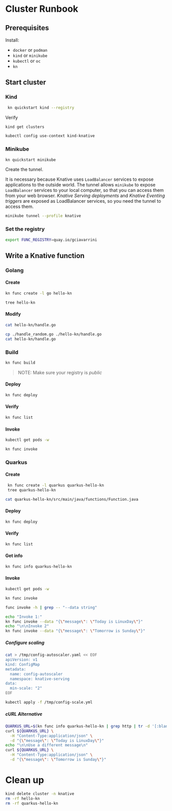 # Cluster Runbook

## Prerequisites

Install:

- `docker` or `podman`
- `kind` or `minikube`
- `kubectl` or `oc`
- `kn`

## Start cluster

### Kind

```bash
 kn quickstart kind --registry
```

Verify

```bash { terminalRows=3 }
kind get clusters
```

```bash
kubectl config use-context kind-knative
```

### Minikube

```bash { closeTerminalOnSuccess=true interactive=true }
kn quickstart minikube
```

Create the tunnel.

It is necessary because Knative uses `LoadBalancer` services to expose applications to the outside world.
The tunnel allows `minikube` to expose `LoadBalancer` services to your local computer, so that you can access them from your web browser.
_Knative Serving deployments_ and _Knative Eventing triggers_ are exposed as LoadBalancer services, so you need the tunnel to access them.

```bash { background=false }
minikube tunnel --profile knative
```

### Set the registry

```bash { promptEnv=false terminalRows=3 }
export FUNC_REGISTRY=quay.io/gciavarrini
```

## Write a Knative function

### Golang

#### Create

```bash { terminalRows=1 }
kn func create -l go hello-kn
```

```bash
tree hello-kn
```

#### Modify

```bash { closeTerminalOnSuccess=true interactive=false mimeType=text/x-go }
cat hello-kn/handle.go
```

```bash { mimeType=text/x-go }
cp ./handle_random.go ./hello-kn/handle.go
cat hello-kn/handle.go
```

### Build

```bash { name=func-build cwd=hello-kn }
kn func build
```

> NOTE: Make sure your registry is _public_

#### Deploy

```bash { closeTerminalOnSuccess=false cwd=hello-kn }
kn func deploy
```

#### Verify

```bash { terminalRows=4 }
kn func list
```

#### Invoke

```bash
kubectl get pods -w
```

```bash { cwd=hello-kn terminalRows=3 }
kn func invoke
```

### Quarkus

#### Create

```bash { terminalRows=25 }
 kn func create -l quarkus quarkus-hello-kn
 tree quarkus-hello-kn
```

```bash { mimeType=text/x-java terminalRows=25 }
cat quarkus-hello-kn/src/main/java/functions/Function.java
```

#### Deploy

```bash { cwd=quarkus-hello-kn terminalRows=5 }
kn func deploy
```

#### Verify

```bash { terminalRows=5 }
kn func list
```

#### Get info

```bash
kn func info quarkus-hello-kn
```

#### Invoke

```bash
kubectl get pods -w
```

```bash { cwd=quarkus-hello-kn terminalRows=2 }
kn func invoke
```

```bash { terminalRows=3 }
func invoke -h | grep -- "--data string"
```

```bash { cwd=quarkus-hello-kn terminalRows=6 }
echo "Invoke 1:"
kn func invoke --data "{\"message\": \"Today is LinuxDay\"}"
echo "\n\nInvoke 2"
kn func invoke --data "{\"message\": \"Tomorrow is Sunday\"}"
```

##### Configure scaling

```bash
cat > /tmp/config-autoscaler.yaml << EOF
apiVersion: v1
kind: ConfigMap
metadata:
  name: config-autoscaler
  namespace: knative-serving
data:
  min-scale: "2"
EOF
```

```bash
kubectl apply -f /tmp/config-scale.yml
```

##### cURL Alternative

```bash { closeTerminalOnSuccess=false terminalRows= }
QUARKUS_URL=$(kn func info quarkus-hello-kn | grep http | tr -d '[:blank:]')
curl ${QUARKUS_URL} \
  -H "Content-Type:application/json" \
  -d "{\"message\": \"Today is LinuxDay\"}"
echo "\n\nUse a different message\n"
curl ${QUARKUS_URL} \
  -H "Content-Type:application/json" \
  -d "{\"message\": \"Tomorrow is Sunday\"}"

```

# Clean up

```bash
kind delete cluster -n knative
rm -rf hello-kn
rm -rf quarkus-hello-kn
```